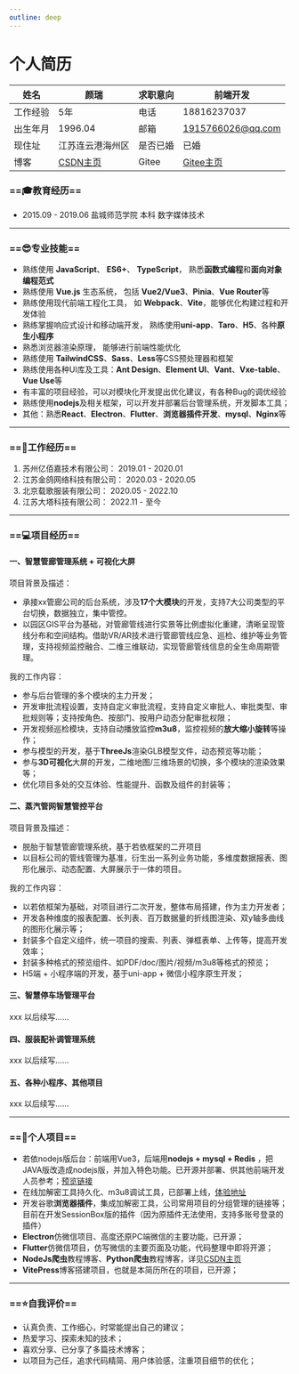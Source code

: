 ```yaml
---
outline: deep
---
```


# 个人简历

| 姓名   | 颜瑞                                            | 求职意向  | 前端开发                                      |
|------|-----------------------------------------------|-------|-------------------------------------------|
| 工作经验 | 5年                                            | 电话    | 18816237037                               |
| 出生年月 | 1996.04                                       | 邮箱    | 1915766026@qq.com                         |
| 现住址  | 江苏连云港海州区                                      | 是否已婚  | 已婚                                        |
| 博客   | [CSDN主页](https://blog.csdn.net/yan1915766026) | Gitee | [Gitee主页](https://gitee.com/ruirui-study) |

### ==🎓︎教育经历==

- 2015.09 - 2019.06 盐城师范学院 本科 数字媒体技术

---

### ==😎专业技能==

- 熟练使用 **JavaScript**、 **ES6+**、 **TypeScript**， 熟悉**函数式编程**和**面向对象编程范式**
- 熟练使用 **Vue.js** 生态系统， 包括 **Vue2/Vue3**、**Pinia**、**Vue Router**等
- 熟练使用现代前端工程化工具， 如 **Webpack**、**Vite**，能够优化构建过程和开发体验
- 熟练掌握响应式设计和移动端开发， 熟练使用**uni-app**、**Taro**、**H5**、各种**原生小程序**
- 熟悉浏览器渲染原理， 能够进行前端性能优化
- 熟练使用 **TailwindCSS**、**Sass**、**Less**等CSS预处理器和框架
- 熟练使用各种UI库及工具：**Ant Design**、**Element UI**、**Vant**、**Vxe-table**、**Vue Use**等
- 有丰富的项目经验，可以对模块化开发提出优化建议，有各种Bug的调优经验
- 熟练使用**nodejs**及相关框架，可以开发并部署后台管理系统，开发脚本工具；
- 其他：熟悉**React**、**Electron**、**Flutter**、**浏览器插件开发**、**mysql**、**Nginx**等

---

### ==🏢工作经历==

1. 苏州亿佰嘉技术有限公司： 2019.01 - 2020.01
2. 江苏金鸽网络科技有限公司： 2020.03 - 2020.05
3. 北京载歌服装有限公司： 2020.05 - 2022.10
4. 江苏大塔科技有限公司： 2022.11 - 至今

---

### ==💻项目经历==

#### 一、智慧管廊管理系统 + 可视化大屏

项目背景及描述：

- 承接xx管廊公司的后台系统，涉及**17个大模块**的开发，支持7大公司类型的平台切换，数据独立，集中管控。
- 以园区GIS平台为基础，对管廊管线进行实景等比例虚拟化重建，清晰呈现管线分布和空间结构。借助VR/AR技术进行管廊管线应急、巡检、维护等业务管理，支持视频监控融合、二维三维联动，实现管廊管线信息的全生命周期管理。

我的工作内容：

- 参与后台管理的多个模块的主力开发；
- 开发审批流程设置，支持自定义审批流程，支持自定义审批人、审批类型、审批规则等；支持按角色、按部门、按用户动态分配审批权限；
- 开发视频巡检模块，支持自动播放监控**m3u8**，监控视频的**放大缩小旋转**等操作；
- 参与模型的开发，基于**ThreeJs**渲染GLB模型文件，动态预览等功能；
- 参与**3D可视化**大屏的开发，二维地图/三维场景的切换，多个模块的渲染效果等；
- 优化项目多处的交互体验、性能提升、函数及组件的封装等；

#### 二、蒸汽管网智慧管控平台

项目背景及描述：

- 脱胎于智慧管廊管理系统，基于若依框架的二开项目
- 以目标公司的管线管理为基准，衍生出一系列业务功能，多维度数据报表、图形化展示、动态配置、大屏展示于一体的项目。

我的工作内容：

- 以若依框架为基础，对项目进行二次开发，整体布局搭建，作为主力开发者；
- 开发各种维度的报表配置、长列表、百万数据量的折线图渲染、双y轴多曲线的图形化展示等；
- 封装多个自定义组件，统一项目的搜索、列表、弹框表单、上传等，提高开发效率；
- 封装多种格式的预览组件、如PDF/doc/图片/视频/m3u8等格式的预览；
- H5端 + 小程序端的开发，基于uni-app + 微信小程序原生开发；

#### 三、智慧停车场管理平台

xxx 以后续写……

#### 四、服装配补调管理系统

xxx 以后续写……

#### 五、各种小程序、其他项目

xxx 以后续写……

---

### ==🚀个人项目==

- 若依nodejs版后台：前端用Vue3，后端用**nodejs + mysql + Redis**
  ，把JAVA版改造成nodejs版，并加入特色功能。已开源并部署、供其他前端开发人员参考；[预览链接](http://yanrui521.com:5000)
- 在线加解密工具持久化、m3u8调试工具，已部署上线，[体验地址](http://yanrui521.com:3020)
- 开发谷歌**浏览器插件**，集成加解密工具，公司常用项目的分组管理的链接等；目前在开发SessionBox版的插件（因为原插件无法使用，支持多账号登录的插件）
- **Electron**仿微信项目、高度还原PC端微信的主要功能，已开源；
- **Flutter**仿微信项目，仿写微信的主要页面及功能，代码整理中即将开源；
- **NodeJs爬虫**教程博客、**Python爬虫**教程博客，详见[CSDN主页](https://blog.csdn.net/yan1915766026)
- **VitePress**博客搭建项目，也就是本简历所在的项目，已开源；

---

### ==⭐️自我评价==

- 认真负责、工作细心，时常能提出自己的建议；
- 热爱学习、探索未知的技术；
- 喜欢分享、已分享了多篇技术博客；
- 以项目为己任，追求代码精简、用户体验感，注重项目细节的优化；
